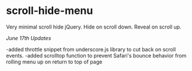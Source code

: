 # scroll-hide-menu

Very minimal scroll hide jQuery. Hide on scroll down. Reveal on scroll up.

*June 17th Updates*

-added throttle snippet from underscore.js library to cut back on scroll events.
-added scrolltop function to prevent Safari's bounce behavior from rolling menu up on return to top of page
